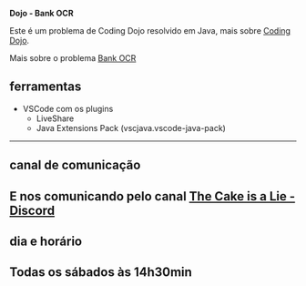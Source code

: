 **Dojo - Bank OCR**

Este é um problema de Coding Dojo resolvido em Java, mais sobre [Coding Dojo](https://www.devmedia.com.br/o-que-e-o-coding-dojo/30517).

Mais sobre o problema [Bank OCR](https://codingdojo.org/kata/BankOCR/)

## ferramentas
 - VSCode com os plugins
   - LiveShare
   - Java Extensions Pack (vscjava.vscode-java-pack)
---

## canal de comunicação
E nos comunicando pelo canal
[The Cake is a Lie - Discord](https://discord.gg/8RnmG4J)
---

## dia e horário
Todas os sábados às 14h30min
---
